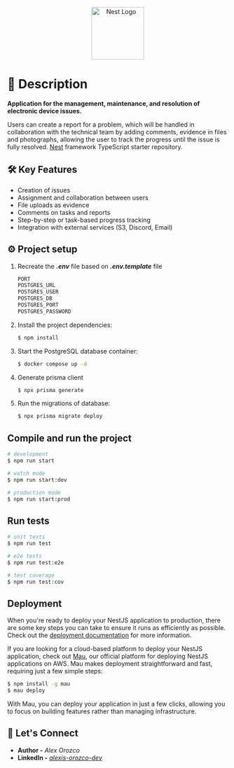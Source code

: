 <p align="center">
  <a href="http://nestjs.com/" target="blank"><img src="https://nestjs.com/img/logo-small.svg" width="120" alt="Nest Logo" /></a>
</p>

# 📝 Description

**Application for the management, maintenance, and resolution of electronic device issues.**  

Users can create a report for a problem, which will be handled in collaboration with the technical team by adding comments, evidence in files and photographs, allowing the user to track the progress until the issue is fully resolved.
[Nest](https://github.com/nestjs/nest) framework TypeScript starter repository.

## 🛠️ Key Features

- Creation of issues
- Assignment and collaboration between users
- File uploads as evidence
- Comments on tasks and reports
- Step-by-step or task-based progress tracking
- Integration with external services (S3, Discord, Email)

## ⚙️ Project setup

1. Recreate the ***.env*** file based on ***.env.template*** file

    ```bash
    PORT
    POSTGRES_URL
    POSTGRES_USER
    POSTGRES_DB
    POSTGRES_PORT
    POSTGRES_PASSWORD
    ```
2. Install the project dependencies:

    ```bash
    $ npm install
    ```

3. Start the PostgreSQL database container:

    ```bash
    $ docker compose up -d
    ```
4. Generate prisma client

    ```bash
    $ npx prisma generate
    ```

5. Run the migrations of database:

    ```bash
    $ npx prisma migrate deploy
    ```

## Compile and run the project

```bash
# development
$ npm run start

# watch mode
$ npm run start:dev

# production mode
$ npm run start:prod
```

## Run tests

```bash
# unit tests
$ npm run test

# e2e tests
$ npm run test:e2e

# test coverage
$ npm run test:cov
```

## Deployment

When you're ready to deploy your NestJS application to production, there are some key steps you can take to ensure it runs as efficiently as possible. Check out the [deployment documentation](https://docs.nestjs.com/deployment) for more information.

If you are looking for a cloud-based platform to deploy your NestJS application, check out [Mau](https://mau.nestjs.com), our official platform for deploying NestJS applications on AWS. Mau makes deployment straightforward and fast, requiring just a few simple steps:

```bash
$ npm install -g mau
$ mau deploy
```

With Mau, you can deploy your application in just a few clicks, allowing you to focus on building features rather than managing infrastructure.

## 🤝 Let's Connect

- **Author -** *Alex Orozco*
- **LinkedIn -** *[alexis-orozco-dev](https://www.linkedin.com/in/alexis-orozco-dev)*
